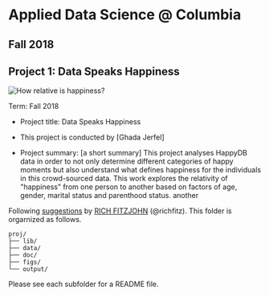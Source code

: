 # Applied Data Science @ Columbia
## Fall 2018
## Project 1: Data Speaks Happiness

![How relative is happiness?](https://psychconnection.files.wordpress.com/2014/06/happiness-is.jpg)


Term: Fall 2018

+ Project title: Data Speaks Happiness
+ This project is conducted by [Ghada Jerfel]

+ Project summary: [a short summary] This project analyses HappyDB data in order to not only determine different categories of happy moments but also understand what defines happiness for the individuals in this crowd-sourced data. This work explores the relativity of "happiness" from one person to another based on factors of age, gender, marital status and parenthood status. another

Following [suggestions](http://nicercode.github.io/blog/2013-04-05-projects/) by [RICH FITZJOHN](http://nicercode.github.io/about/#Team) (@richfitz). This folder is orgarnized as follows.

```
proj/
├── lib/
├── data/
├── doc/
├── figs/
└── output/
```

Please see each subfolder for a README file.
